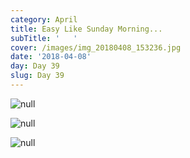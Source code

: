 ```yaml
---
category: April
title: Easy Like Sunday Morning...
subTitle: '   '
cover: /images/img_20180408_153236.jpg
date: '2018-04-08'
day: Day 39
slug: Day 39
---
```

![null](/images/img_20180408_153236.jpg)

![null](/images/img_20180408_152405.jpg)

![null](/images/mvimg_20180408_121318.jpg)
